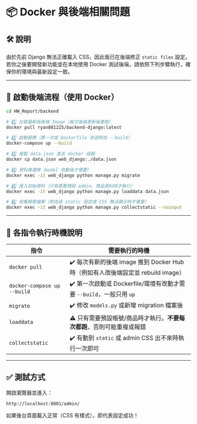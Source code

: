 # 📦 Docker 與後端相關問題

## 🛠️ 說明

由於先前 Django 無法正確載入 CSS，因此我已在後端修正 `static files` 設定。若你之後要開發新功能並在本地使用 Docker 測試後端，請依照下列步驟執行，確保你的環境與最新設定一致。

---

## 🚀 啟動後端流程（使用 Docker）

```bash
cd HW_Report/backend

# 1️⃣ 拉取最新版後端 Image（每次後端更新後要跑）
docker pull ryan881225/backend-django:latest

# 2️⃣ 啟動服務（第一次或 Dockerfile 改過時加 --build）
docker-compose up --build

# 3️⃣ 複製 data.json 進去 docker 容器
docker cp data.json web_django:./data.json

# 4️⃣ 資料庫遷移（model 改動後才需要）
docker exec -it web_django python manage.py migrate

# 5️⃣ 匯入初始資料（只有需要預設 admin、商品資料時才執行）
docker exec -it web_django python manage.py loaddata data.json

# 6️⃣ 收集靜態檔案（修改過 static 設定或 CSS 無法顯示時才需要）
docker exec -it web_django python manage.py collectstatic --noinput
```

---

## 📌 各指令執行時機說明

| 指令                          | 需要執行的時機                                                    |
| --------------------------- | ---------------------------------------------------------- |
| `docker pull`               | ✔️ 每次有新的後端 image 推到 Docker Hub 時（例如有人改後端設定並 rebuild image） |
| `docker-compose up --build` | ✔️ 第一次啟動或 Dockerfile/環境有改動才需要 `--build`，一般只用 `up`          |
| `migrate`                   | ✔️ 修改 `models.py` 或新增 migration 檔案後                        |
| `loaddata`                  | ⚠️ 只有需要預設帳號/商品時才執行。**不要每次都跑**，否則可能重複或報錯                    |
| `collectstatic`             | ✔️ 有動到 `static` 或 admin CSS 出不來時執行一次即可                     |

---

## ✅ 測試方式

開啟瀏覽器並進入：

```
http://localhost:8001/admin/
```

如果後台頁面載入正常（CSS 有樣式），即代表設定成功！
